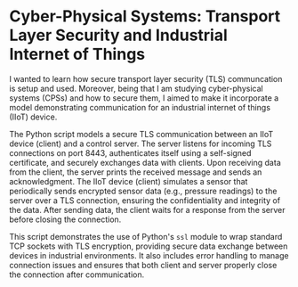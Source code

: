 # Cyber-Physical Systems: Transport Layer Security and Industrial Internet of Things 
I wanted to learn how secure transport layer security (TLS) communcation is setup and used.  Moreover, being that I am studying cyber-physical systems (CPSs) and how to secure them, I aimed to make it incorporate a model demonstrating communication for an industrial internet of things (IIoT) device. 

The Python script models a secure TLS communication between an IIoT device (client) and a control server. The server listens for incoming TLS connections on port 8443, authenticates itself using a self-signed certificate, and securely exchanges data with clients. Upon receiving data from the client, the server prints the received message and sends an acknowledgment. The IIoT device (client) simulates a sensor that periodically sends encrypted sensor data (e.g., pressure readings) to the server over a TLS connection, ensuring the confidentiality and integrity of the data. After sending data, the client waits for a response from the server before closing the connection.

This script demonstrates the use of Python's `ssl` module to wrap standard TCP sockets with TLS encryption, providing secure data exchange between devices in industrial environments. It also includes error handling to manage connection issues and ensures that both client and server properly close the connection after communication.

